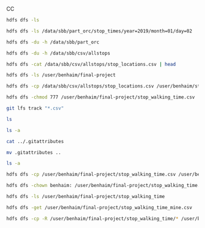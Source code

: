 CC

```bash
hdfs dfs -ls
```

```bash
hdfs dfs -ls /data/sbb/part_orc/stop_times/year=2019/month=01/day=02
```

```bash
hdfs dfs -du -h /data/sbb/part_orc
```

```bash
hdfs dfs -du -h /data/sbb/csv/allstops
```

```bash
hdfs dfs -cat /data/sbb/csv/allstops/stop_locations.csv | head
```

```bash
hdfs dfs -ls /user/benhaim/final-project
```

```bash
hdfs dfs -cp /data/sbb/csv/allstops/stop_locations.csv /user/benhaim/stop_locations.csv
```

```bash
hdfs dfs -chmod 777 /user/benhaim/final-project/stop_walking_time.csv
```

```bash
git lfs track "*.csv"
```

```bash
ls
```

```bash
ls -a
```

```bash
cat ../.gitattributes
```

```bash
mv .gitattributes ..
```

```bash
ls -a
```

```bash
hdfs dfs -cp /user/benhaim/final-project/stop_walking_time.csv /user/benhaim/final-project/stop_walking_time_mine.csv
```

```bash
hdfs dfs -chown benhaim: /user/benhaim/final-project/stop_walking_time.csv
```

```bash
hdfs dfs -ls /user/benhaim/final-project/stop_walking_time
```

```bash
hdfs dfs -get /user/benhaim/final-project/stop_walking_time_mine.csv
```

```bash
hdfs dfs -cp -R /user/benhaim/final-project/stop_walking_time/* /user/benhaim/final-project/stop_walking_time_mine/
```

```bash

```
